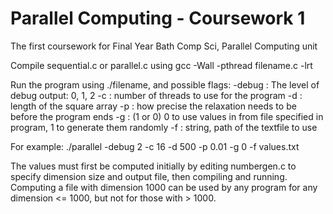 # Parallel Computing - Coursework 1
The first coursework for Final Year Bath Comp Sci, Parallel Computing unit

Compile sequential.c or parallel.c using gcc -Wall -pthread filename.c -lrt

Run the program using ./filename, and possible flags:
-debug : The level of debug output: 0, 1, 2
-c : number of threads to use for the program
-d : length of the square array
-p : how precise the relaxation needs to be before the program ends
-g : (1 or 0) 0 to use values in from file specified in program, 1 to generate them randomly
-f : string, path of the textfile to use

For example: ./parallel -debug 2 -c 16 -d 500 -p 0.01 -g 0 -f values.txt

The values must first be computed initially by editing numbergen.c to specify dimension size and output file, then compiling and running. Computing a file with dimension 1000 can be used by any program for any dimension <= 1000, but not for those with > 1000.